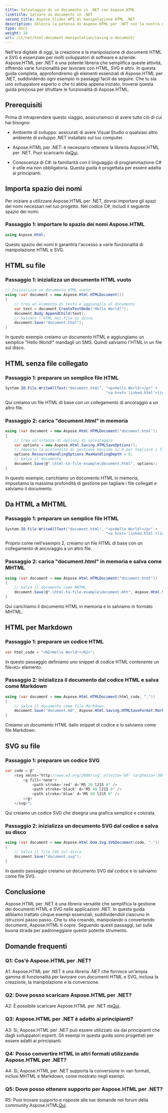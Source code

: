 ```yaml
---
title: Salvataggio di un documento in .NET con Aspose.HTML
linktitle: Salvare un documento in .NET
second_title: Aspose.Slides API di manipolazione HTML .NET
description: Sblocca la potenza di Aspose.HTML per .NET con la nostra guida passo passo. Impara a creare, manipolare e convertire documenti HTML e SVG
type: docs
weight: 16
url: /it/net/html-document-manipulation/saving-a-document/
---
```


Nell'era digitale di oggi, la creazione e la manipolazione di documenti HTML e SVG è essenziale per molti sviluppatori di software e aziende. Aspose.HTML per .NET è una potente libreria che semplifica queste attività, offrendo varie funzionalità per lavorare con HTML, SVG e altro. In questa guida completa, approfondiremo gli elementi essenziali di Aspose.HTML per .NET, suddividendo ogni esempio in passaggi facili da seguire. Che tu sia uno sviluppatore esperto o che tu abbia appena iniziato, troverai questa guida preziosa per sfruttare le funzionalità di Aspose.HTML.

## Prerequisiti

Prima di intraprendere questo viaggio, assicuriamoci di avere tutto ciò di cui hai bisogno:

- Ambiente di sviluppo: assicurati di avere Visual Studio o qualsiasi altro ambiente di sviluppo .NET installato sul tuo computer.

-  Aspose.HTML per .NET: è necessario ottenere la libreria Aspose.HTML per .NET. Puoi scaricarlo da[Qui](https://releases.aspose.com/html/net/).

- Conoscenza di C#: la familiarità con il linguaggio di programmazione C# è utile ma non obbligatoria. Questa guida è progettata per essere adatta ai principianti.

## Importa spazio dei nomi

Per iniziare a utilizzare Aspose.HTML per .NET, dovrai importare gli spazi dei nomi necessari nel tuo progetto. Nel codice C#, includi il seguente spazio dei nomi:

### Passaggio 1: importare lo spazio dei nomi Aspose.HTML
```csharp
using Aspose.Html;
```

Questo spazio dei nomi ti garantirà l'accesso a varie funzionalità di manipolazione HTML e SVG.

## HTML su file

### Passaggio 1: inizializza un documento HTML vuoto
```csharp
// Inizializza un documento HTML vuoto.
using (var document = new Aspose.Html.HTMLDocument())
{
    // Crea un elemento di testo e aggiungilo al documento
    var text = document.CreateTextNode("Hello World!");
    document.Body.AppendChild(text);
    // Salvare l'HTML nel file su disco.
    document.Save("document.html");
}
```

In questo esempio creiamo un documento HTML e aggiungiamo un semplice "Hello World!" mandagli un SMS. Quindi salviamo l'HTML in un file sul disco.

## HTML senza file collegato

### Passaggio 1: preparare un semplice file HTML
```csharp
System.IO.File.WriteAllText("document.html", "<p>Hello World!</p>" +
                                             "<a href='linked.html'>linked file</a>");
```

Qui creiamo un file HTML di base con un collegamento di ancoraggio a un altro file.

### Passaggio 2: carica "document.html" in memoria
```csharp
using (var document = new Aspose.Html.HTMLDocument("document.html"))
{
    // Crea un'istanza di opzioni di salvataggio
    var options = new Aspose.Html.Saving.HTMLSaveOptions();
    // Imposta la profondità di gestione massima su 0 per tagliare i file HTML collegati.
    options.ResourceHandlingOptions.MaxHandlingDepth = 0;
    // Salva il documento
    document.Save(@".\html-to-file-example\document.html", options);
}
```

In questo esempio, carichiamo un documento HTML in memoria, impostiamo la massima profondità di gestione per tagliare i file collegati e salviamo il documento. 

## Da HTML a MHTML

### Passaggio 1: preparare un semplice file HTML
```csharp
System.IO.File.WriteAllText("document.html", "<p>Hello World!</p>" +
                                             "<a href='linked.html'>linked file</a>");
```

Proprio come nell'esempio 2, creiamo un file HTML di base con un collegamento di ancoraggio a un altro file.

### Passaggio 2: carica "document.html" in memoria e salva come MHTML
```csharp
using (var document = new Aspose.Html.HTMLDocument("document.html"))
{
    // Salva il documento come MHTML
    document.Save(@".\html-to-file-example\document.mht", Aspose.Html.Saving.HTMLSaveFormat.MHTML);
}
```

Qui carichiamo il documento HTML in memoria e lo salviamo in formato MHTML.

## HTML per Markdown

### Passaggio 1: preparare un codice HTML
```csharp
var html_code = "<H2>Hello World!</H2>";
```

 In questo passaggio definiamo uno snippet di codice HTML contenente un file`<H2>` elemento.

### Passaggio 2: inizializza il documento dal codice HTML e salva come Markdown
```csharp
using (var document = new Aspose.Html.HTMLDocument(html_code, "."))
{
    // Salva il documento come file Markdown.
    document.Save("document.md", Aspose.Html.Saving.HTMLSaveFormat.Markdown);
}
```

Creiamo un documento HTML dallo snippet di codice e lo salviamo come file Markdown.

## SVG su file

### Passaggio 1: preparare un codice SVG
```csharp
var code = @"
    <svg xmlns='http://www.w3.org/2000/svg' altezza='80' larghezza='300'>
        <g fill='none'>
            <path stroke='red' d='M5 20 l215 0' />
            <path stroke='black' d='M5 40 l215 0' />
            <path stroke='blue' d='M5 60 l215 0' />
        </g>
    </svg>";
```

Qui creiamo un codice SVG che disegna una grafica semplice e colorata.

### Passaggio 2: inizializza un documento SVG dal codice e salva su disco
```csharp
using (var document = new Aspose.Html.Dom.Svg.SVGDocument(code, "."))
{
    // Salva il file SVG sul disco
    document.Save("document.svg");
}
```

In questo passaggio creiamo un documento SVG dal codice e lo salviamo come file SVG.

## Conclusione

Aspose.HTML per .NET è una libreria versatile che semplifica la gestione dei documenti HTML e SVG nelle applicazioni .NET. In questa guida abbiamo trattato cinque esempi essenziali, suddividendoli ciascuno in istruzioni passo passo. Che tu stia creando, manipolando o convertendo documenti, Aspose.HTML ti copre. Seguendo questi passaggi, sei sulla buona strada per padroneggiare questo potente strumento.

## Domande frequenti

### Q1: Cos'è Aspose.HTML per .NET?

A1: Aspose.HTML per .NET è una libreria .NET che fornisce un'ampia gamma di funzionalità per lavorare con documenti HTML e SVG, inclusa la creazione, la manipolazione e la conversione.

### Q2: Dove posso scaricare Aspose.HTML per .NET?

 A2: È possibile scaricare Aspose.HTML per .NET da[Qui](https://releases.aspose.com/html/net/).

### Q3: Aspose.HTML per .NET è adatto ai principianti?

A3: Sì, Aspose.HTML per .NET può essere utilizzato sia dai principianti che dagli sviluppatori esperti. Gli esempi in questa guida sono progettati per essere adatti ai principianti.

### Q4: Posso convertire HTML in altri formati utilizzando Aspose.HTML per .NET?

A4: Sì, Aspose.HTML per .NET supporta la conversione in vari formati, inclusi MHTML e Markdown, come mostrato negli esempi.

### Q5: Dove posso ottenere supporto per Aspose.HTML per .NET?

 R5: Puoi trovare supporto e risposte alle tue domande nel forum della community Aspose.HTML[Qui](https://forum.aspose.com/).